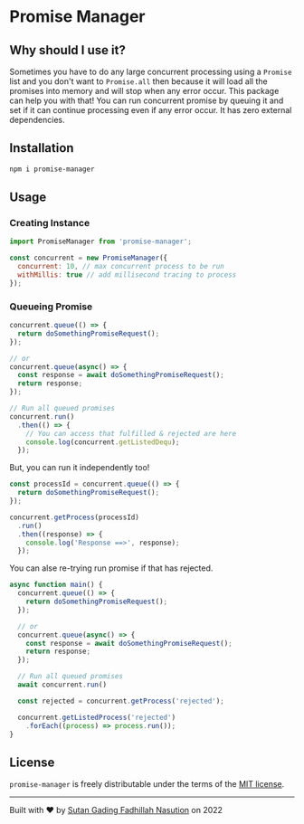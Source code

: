 # Promise Manager

## Why should I use it?
Sometimes you have to do any large concurrent processing using a `Promise` list and you don't want to `Promise.all` then because it will load all the promises into memory and will stop when any error occur. This package can help you with that! You can run concurrent promise by queuing it and set if it can continue processing even if any error occur. It has zero external dependencies.

## Installation
```bash
npm i promise-manager
```

## Usage

### Creating Instance
```javascript
import PromiseManager from 'promise-manager';

const concurrent = new PromiseManager({
  concurrent: 10, // max concurrent process to be run
  withMillis: true // add millisecond tracing to process
});
```

### Queueing Promise
```javascript
concurrent.queue(() => {
  return doSomethingPromiseRequest();
});

// or
concurrent.queue(async() => {
  const response = await doSomethingPromiseRequest();
  return response;
});

// Run all queued promises
concurrent.run()
  .then(() => {
    // You can access that fulfilled & rejected are here
    console.log(concurrent.getListedDequ);
  });
```

But, you can run it independently too!
```javascript
const processId = concurrent.queue(() => {
  return doSomethingPromiseRequest();
});

concurrent.getProcess(processId)
  .run()
  .then((response) => {
    console.log('Response ==>', response);
  });
```

You can alse re-trying run promise if that has rejected.
```javascript
async function main() {
  concurrent.queue(() => {
    return doSomethingPromiseRequest();
  });

  // or
  concurrent.queue(async() => {
    const response = await doSomethingPromiseRequest();
    return response;
  });

  // Run all queued promises
  await concurrent.run()

  const rejected = concurrent.getProcess('rejected');

  concurrent.getListedProcess('rejected')
    .forEach((process) => process.run());
}
```

## License
`promise-manager` is freely distributable under the terms of the [MIT license](https://github.com/gadingnst/promise-manager/blob/master/LICENSE).

---
Built with ❤️ by [Sutan Gading Fadhillah Nasution](https://github.com/gadingnst) on 2022
